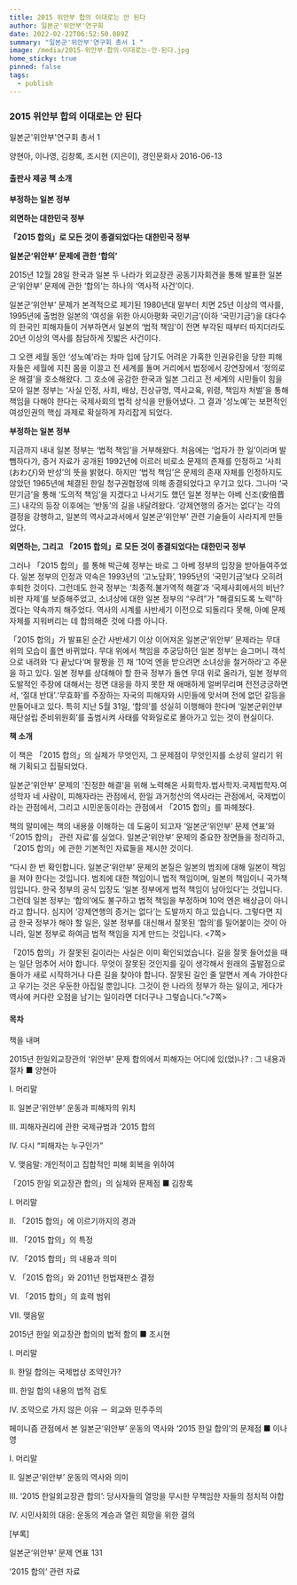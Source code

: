 ```yaml
---
title: 2015 위안부 합의 이대로는 안 된다
author: 일본군'위안부'연구회
date: 2022-02-22T06:52:50.089Z
summary: "일본군'위안부'연구회 총서 1 "
image: /media/2015-위안부-합의-이대로는-안-된다.jpg
home_sticky: true
pinned: false
tags:
  - publish
---
```

### 2015 위안부 합의 이대로는 안 된다

일본군'위안부'연구회 총서 1 

양현아, 이나영, 김창록, 조시현 (지은이), 경인문화사 2016-06-13



#### **출판사 제공 책 소개**

**부정하는 일본 정부**

**외면하는 대한민국 정부**

**「2015 합의」로 모든 것이 종결되었다는 대한민국 정부**

**일본군‘위안부’ 문제에 관한 ‘합의’**

2015년 12월 28일 한국과 일본 두 나라가 외교장관 공동기자회견을 통해 발표한 일본군‘위안부’ 문제에 관한 ‘합의’는 하나의 ‘역사적 사건’이다.

일본군‘위안부’ 문제가 본격적으로 제기된 1980년대 말부터 치면 25년 이상의 역사를, 1995년에 출범한 일본의 ‘여성을 위한 아시아평화 국민기금’(이하 ‘국민기금’)을 대다수의 한국인 피해자들이 거부하면서 일본의 ‘법적 책임’이 전면 부각된 때부터 따지더라도 20년 이상의 역사를 참담하게 짓밟은 사건이다.

그 오랜 세월 동안 ‘성노예’라는 차마 입에 담기도 어려운 가혹한 인권유린을 당한 피해자들은 세월에 지친 몸을 이끌고 전 세계를 돌며 거리에서 법정에서 강연장에서 ‘정의로운 해결’을 호소해왔다. 그 호소에 공감한 한국과 일본 그리고 전 세계의 시민들이 힘을 모아 일본 정부는 ‘사실 인정, 사죄, 배상, 진상규명, 역사교육, 위령, 책임자 처벌’을 통해 책임을 다해야 한다는 국제사회의 법적 상식을 만들어냈다. 그 결과 ‘성노예’는 보편적인 여성인권의 핵심 과제로 확실하게 자리잡게 되었다.

**부정하는 일본 정부**

지금까지 내내 일본 정부는 ‘법적 책임’을 거부해왔다. 처음에는 ‘업자가 한 일’이라며 발뺌하다가, 증거 자료가 공개된 1992년에 이르러 비로소 문제의 존재를 인정하고 ‘사죄(おわび)와 반성’의 뜻을 밝혔다. 하지만 ‘법적 책임’은 문제의 존재 자체를 인정하지도 않았던 1965년에 체결된 한일 청구권협정에 의해 종결되었다고 우기고 있다. 그나마 ‘국민기금’을 통해 ‘도의적 책임’을 지겠다고 나서기도 했던 일본 정부는 아베 신조(安倍晋三) 내각의 등장 이후에는 ‘반동’의 길을 내달려왔다. ‘강제연행의 증거는 없다’는 각의 결정을 강행하고, 일본의 역사교과서에서 일본군‘위안부’ 관련 기술들이 사라지게 만들었다.

**외면하는, 그리고 「2015 합의」로 모든 것이 종결되었다는 대한민국 정부**

그러나 「2015 합의」를 통해 박근혜 정부는 바로 그 아베 정부의 입장을 받아들여주었다. 일본 정부의 인정과 약속은 1993년의 ‘고노담화’, 1995년의 ‘국민기금’보다 오히려 후퇴한 것이다. 그런데도 한국 정부는 ‘최종적.불가역적 해결’과 ‘국제사회에서의 비난?비판 자제’를 보증해주었고, 소녀상에 대한 일본 정부의 “우려”가 “해결되도록 노력”하겠다는 약속까지 해주었다. 역사의 시계를 사반세기 이전으로 되돌리다 못해, 아예 문제 자체를 지워버리는 데 합의해준 것에 다름 아니다.

「2015 합의」가 발표된 순간 사반세기 이상 이어져온 일본군‘위안부’ 문제라는 무대 위의 모습이 홀연 바뀌었다. 무대 위에서 책임을 추궁당하던 일본 정부는 슬그머니 객석으로 내려와 ‘다 끝났다’며 팔짱을 낀 채 ‘10억 엔을 받으려면 소녀상을 철거하라’고 주문을 하고 있다. 일본 정부를 상대해야 할 한국 정부가 돌연 무대 위로 올라가, 일본 정부의 도발적인 주장에 대해서는 정면 대응을 하지 못한 채 애매하게 얼버무리며 전전긍긍하면서, ‘절대 반대’.‘무효화’를 주장하는 자국의 피해자와 시민들에 맞서며 전에 없던 갈등을 만들어내고 있다. 특히 지난 5월 31일, ‘합의’를 성실히 이행해야 한다며 ‘일본군위안부 재단설립 준비위원회’를 출범시켜 사태를 악화일로로 몰아가고 있는 것이 현실이다.

**책 소개**

이 책은 「2015 합의」의 실체가 무엇인지, 그 문제점이 무엇인지를 소상히 알리기 위해 기획되고 집필되었다.

일본군‘위안부’ 문제의 ‘진정한 해결’을 위해 노력해온 사회학자.법사학자.국제법학자.여성학자 네 사람이, 피해자라는 관점에서, 한일 과거청산의 역사라는 관점에서, 국제법이라는 관점에서, 그리고 시민운동이라는 관점에서 「2015 합의」를 파헤쳤다.

책의 말미에는 책의 내용을 이해하는 데 도움이 되고자 ‘일본군‘위안부’ 문제 연표’와 ‘「2015 합의」 관련 자료’를 실었다. 일본군‘위안부’ 문제의 중요한 장면들을 정리하고, 「2015 합의」에 관한 기본적인 자료들을 제시한 것이다.

“다시 한 번 확인합니다. 일본군‘위안부’ 문제의 본질은 일본의 범죄에 대해 일본이 책임을 져야 한다는 것입니다. 범죄에 대한 책임이니 법적 책임이며, 일본의 책임이니 국가책임입니다. 한국 정부의 공식 입장도 ‘일본 정부에게 법적 책임이 남아있다’는 것입니다. 그런데 일본 정부는 ‘합의’에도 불구하고 법적 책임을 부정하며 10억 엔은 배상금이 아니라고 합니다. 심지어 ‘강제연행의 증거는 없다’는 도발까지 하고 있습니다. 그렇다면 지금 한국 정부가 해야 할 일은, 일본 정부를 대신해서 잘못된 ‘합의’를 밀어붙이는 것이 아니라, 일본 정부로 하여금 법적 책임을 지게 만드는 것입니다. <7쪽>

「2015 합의」가 잘못된 길이라는 사실은 이미 확인되었습니다. 길을 잘못 들어섰을 때는 일단 멈추어 서야 합니다. 무엇이 잘못된 것인지를 깊이 생각해서 원래의 출발점으로 돌아가 새로 시작하거나 다른 길을 찾아야 합니다. 잘못된 길인 줄 알면서 계속 가야한다고 우기는 것은 우둔한 아집일 뿐입니다. 그것이 한 나라의 정부가 하는 일이고, 게다가 역사에 커다란 오점을 남기는 일이라면 더더구나 그렇습니다.”<7쪽>



#### 목차

책을 내며

2015년 한일외교장관의 ‘위안부’ 문제 합의에서 피해자는 어디에 있(었)나? : 그 내용과 절차 ■ 양현아

Ⅰ. 머리말

Ⅱ. 일본군‘위안부’ 운동과 피해자의 위치

Ⅲ. 피해자권리에 관한 국제규범과 ‘2015 합의

Ⅳ. 다시 “피해자는 누구인가”

V. 맺음말: 개인적이고 집합적인 피해 회복을 위하여

「2015 한일 외교장관 합의」의 실체와 문제점 ■ 김창록

Ⅰ. 머리말

Ⅱ. 「2015 합의」에 이르기까지의 경과

Ⅲ. 「2015 합의」의 특정

Ⅳ. 「2015 합의」의 내용과 의미

Ⅴ. 「2015 합의」와 2011년 헌법재판소 결정

Ⅵ. 「2015 합의」의 효력 범위

Ⅶ. 맺음말

2015년 한일 외교장관 합의의 법적 함의 ■ 조시현

Ⅰ. 머리말

Ⅱ. 한일 합의는 국제법상 조약인가?

Ⅲ. 한일 합의 내용의 법적 검토

Ⅳ. 조약으로 가지 않은 이유 － 외교와 민주주의

페미니즘 관점에서 본 일본군‘위안부’ 운동의 역사와 ‘2015 한일 합의’의 문제점 ■ 이나영

Ⅰ. 머리말

Ⅱ. 일본군‘위안부’ 운동의 역사와 의미

Ⅲ. ‘2015 한일외교장관 합의’: 당사자들의 열망을 무시한 무책임한 자들의 정치적 야합

Ⅳ. 시민사회의 대응: 운동의 계승과 열린 희망을 위한 결의

\[부록]

일본군‘위안부’ 문제 연표 131

‘2015 합의’ 관련 자료